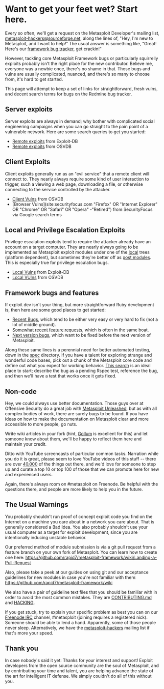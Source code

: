 # Want to get your feet wet? Start here.

Every so often, we'll get a request on the Metasploit Developer's mailing list, <metasploit-hackers@sourceforge.net>, along the lines of, "Hey, I'm new to Metasploit, and I want to help!" The usual answer is something like, "Great! Here's our [framework bug tracker](https://dev.metasploit.com/redmine/projects/framework/issues), get crackin!"

However, tackling core Metasploit Framework bugs or particularly squirrelly exploits probably isn't the right place for the new contributor. Believe me, everyone was a newbie once, there's no shame in that. Those bugs and vulns are usually complicated, nuanced, and there's so many to choose from, it's hard to get started.

This page will attempt to keep a set of links for straightforward, fresh vulns, and decent search terms for bugs on the Redmine bug tracker.

## Server exploits

Server exploits are always in demand; why bother with complicated social engineering campaigns when you can go straight to the pain point of a vulnerable network. Here are some search queries to get you started:

 * [Remote exploits](http://www.exploit-db.com/remote/) from Exploit-DB
 * [Remote exploits](http://osvdb.org/search/search?search%5Bvuln_title%5D=&search%5Btext_type%5D=titles&search%5Bs_date%5D=&search%5Be_date%5D=&search%5Brefid%5D=&search%5Breferencetypes%5D=&search%5Bvendors%5D=&search%5Bcvss_score_from%5D=&search%5Bcvss_score_to%5D=&search%5Bcvss_av%5D=N&search%5Bcvss_ac%5D=*&search%5Bcvss_a%5D=*&search%5Bcvss_ci%5D=*&search%5Bcvss_ii%5D=*&search%5Bcvss_ai%5D=*&location_remote=1&kthx=search) from OSVDB


## Client Exploits

Client exploits generally run as an "evil service" that a remote client will connect to. They nearly always require some kind of user interaction to trigger, such a viewing a web page, downloading a file, or otherwise connecting to the service controlled by the attacker.

 * [Client Vulns](http://osvdb.org/search/search?search%5Bvuln_title%5D=client&search%5Btext_type%5D=titles&search%5Bs_date%5D=&search%5Be_date%5D=&search%5Brefid%5D=&search%5Breferencetypes%5D=&search%5Bvendors%5D=&search%5Bcvss_score_from%5D=&search%5Bcvss_score_to%5D=&search%5Bcvss_av%5D=*&search%5Bcvss_ac%5D=*&search%5Bcvss_a%5D=*&search%5Bcvss_ci%5D=*&search%5Bcvss_ii%5D=*&search%5Bcvss_ai%5D=*&kthx=search) from OSVDB
 * [Browser Vulns](site:securityfocus.com "Firefox" OR "Internet Explorer" OR "Chrome" OR "Safari" OR "Opera" -"Retired") from SecurityFocus via Google search terms


## Local and Privilege Escalation Exploits

Privilege escalation exploits tend to require the attacker already have an account on a target computer. They are nearly always going to be implemented as Metasploit exploit modules under one of the [local](https://github.com/rapid7/metasploit-framework/tree/master/modules/exploits/windows/local) trees (platform dependent), but sometimes they're better off as [post modules](https://github.com/rapid7/metasploit-framework/tree/master/modules/post). This is especially true for privilege escalation bugs.

 * [Local Vulns](http://www.exploit-db.com/local/) from Exploit-DB
 * [Local VUlns](http://osvdb.org/search/search?search%5Bvuln_title%5D=&search%5Btext_type%5D=titles&search%5Bs_date%5D=&search%5Be_date%5D=&search%5Brefid%5D=&search%5Breferencetypes%5D=&search%5Bvendors%5D=&search%5Bcvss_score_from%5D=&search%5Bcvss_score_to%5D=&search%5Bcvss_av%5D=*&search%5Bcvss_ac%5D=*&search%5Bcvss_a%5D=*&search%5Bcvss_ci%5D=*&search%5Bcvss_ii%5D=*&search%5Bcvss_ai%5D=*&location_local=1&kthx=search) from OSVDB

## Framework bugs and features

If exploit dev isn't your thing, but more straightforward Ruby development is, then here are some good places to get started:

 * [Recent Bugs](https://dev.metasploit.com/redmine/projects/framework/issues?utf8=%E2%9C%93&set_filter=1&f%5B%5D=tracker_id&op%5Btracker_id%5D=%3D&v%5Btracker_id%5D%5B%5D=1&f%5B%5D=created_on&op%5Bcreated_on%5D=%3Et-&v%5Bcreated_on%5D%5B%5D=30&f%5B%5D=status_id&op%5Bstatus_id%5D=%21&v%5Bstatus_id%5D%5B%5D=7&v%5Bstatus_id%5D%5B%5D=3&v%5Bstatus_id%5D%5B%5D=5&v%5Bstatus_id%5D%5B%5D=6&f%5B%5D=&c%5B%5D=tracker&c%5B%5D=status&c%5B%5D=priority&c%5B%5D=subject&c%5B%5D=updated_on&c%5B%5D=category&c%5B%5D=assigned_to&group_by=), which tend to be either very easy or very hard to fix (not a lot of middle ground).
 * [Somewhat recent feature requests](https://dev.metasploit.com/redmine/projects/framework/issues?utf8=%E2%9C%93&set_filter=1&f%5B%5D=tracker_id&op%5Btracker_id%5D=%3D&v%5Btracker_id%5D%5B%5D=2&f%5B%5D=created_on&op%5Bcreated_on%5D=%3Et-&v%5Bcreated_on%5D%5B%5D=90&f%5B%5D=status_id&op%5Bstatus_id%5D=%21&v%5Bstatus_id%5D%5B%5D=7&v%5Bstatus_id%5D%5B%5D=3&v%5Bstatus_id%5D%5B%5D=5&v%5Bstatus_id%5D%5B%5D=6&f%5B%5D=&c%5B%5D=tracker&c%5B%5D=status&c%5B%5D=priority&c%5B%5D=subject&c%5B%5D=updated_on&c%5B%5D=category&c%5B%5D=assigned_to&group_by=), which is often in the same boat.
 * [Next version bugs](https://dev.metasploit.com/redmine/projects/framework/issues?query_id=606), which want to be fixed before the next version of Metasploit.

Along these same lines is a perennial need for better automated testing, down in the [spec](https://github.com/rapid7/metasploit-framework/tree/master/spec) directory. If you have a talent for exploring strange and wonderful code bases, pick out a chunk of the Metasploit core code and define out what you expect for working behavior. [This search](https://dev.metasploit.com/redmine/projects/framework/issues?query_id=684) is an ideal place to start; describe the bug as a pending Rspec test, reference the bug, and then we'll have a test that works once it gets fixed.

## Non-code

Hey, we could always use better documentation. Those guys over at Offensive Security do a great job with [Metasploit Unleashed](http://www.offensive-security.com/metasploit-unleashed/Main_Page), but as with all complex bodies of work, there are surely bugs to be found. If you have ideas on how to make the documentation on Metasploit clear and more accessible to more people, go nuts.

Write wiki articles in your fork (hint, [Gollum](https://github.com/gollum/gollum) is excellent for this) and let someone know about them, we'll be happy to reflect them here and maintain your credit.

Ditto with YouTube screencasts of particular common tasks. Narration while you do it is great, please seem to love YouTube videos of this stuff -- there are over [40,000](http://www.youtube.com/results?search_query=metasploit&oq=metasploit) of the things out there, and we'd love for someone to step up and curate a top 10 or top 100 of those that we can promote here for new and experienced users.

Again, there's always room on #metasploit on Freenode. Be helpful with the questions there, and people are more likely to help you in the future.

## The Usual Warnings

You probably shouldn't run proof of concept exploit code you find on the Internet on a machine you care about in a network you care about. That is generally considered a Bad Idea. You also probably shouldn't use your usual computer as a target for exploit development, since you are intentionally inducing unstable behavior.

Our preferred method of module submission is via a git pull request from a feature branch on your own fork of Metasploit.  You can learn how to create one here:
https://github.com/rapid7/metasploit-framework/wiki/Landing-a-Pull-Request

Also, please take a peek at our guides on using git and our acceptance guidelines for new modules in case you're not familiar with them:
https://github.com/rapid7/metasploit-framework/wiki

We also have a pair of guideline text files that you should be familiar with in order to avoid the most common mistakes. They are [CONTRIBUTING.md](https://github.com/rapid7/metasploit-framework/blob/master/CONTRIBUTING.md) and [HACKING](https://github.com/rapid7/metasploit-framework/blob/master/HACKING).

If you get stuck, try to explain your specific problem as best you can on our [Freenode IRC](https://freenode.net/) channel, #metasploit (joining requires a registered nick). Someone should be able to lend a hand. Apparently, some of those people never sleep. Alternatively, we have the [metasploit-hackers](https://lists.sourceforge.net/lists/listinfo/metasploit-hackers) mailing list if that's more your speed.

## Thank you

In case nobody's said it yet: Thanks for your interest and support! Exploit developers from the open source community are the soul of Metasploit, and by contributing your time and talent, you are helping advance the state of the art for intelligent IT defense. We simply couldn't do all of this without you.